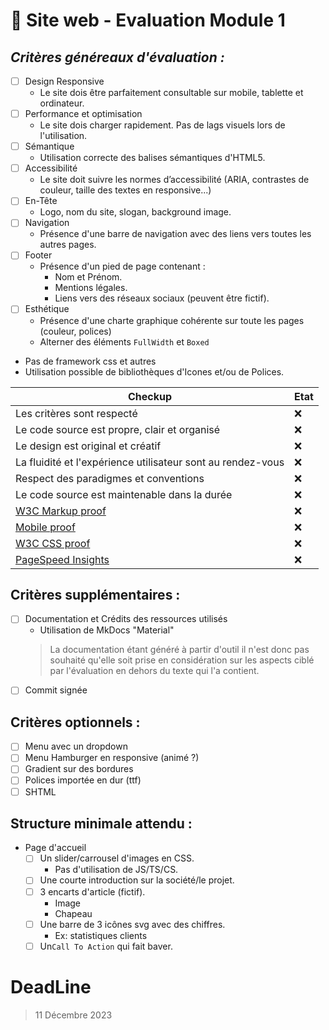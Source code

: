 
# 🍃 Site web - Evaluation Module 1
## _Critères généreaux d'évaluation :_

 - [ ] Design Responsive
	* Le site dois être parfaitement consultable sur mobile, tablette et ordinateur.
 - [ ] Performance et optimisation
	 * Le site dois charger rapidement. Pas de lags visuels lors de l'utilisation.
 - [ ] Sémantique
	 * Utilisation correcte des balises sémantiques d'HTML5.
 - [ ] Accessibilité
	 * Le site doit suivre les normes d’accessibilité (ARIA, contrastes de couleur, taille des textes en responsive...)
 - [ ] En-Tête
	 * Logo, nom du site, slogan, background image.
 - [ ] Navigation
	 * Présence d'une barre de navigation avec des liens vers toutes les autres pages.
 - [ ] Footer
	 * Présence d'un pied de page contenant :
		 * Nom et Prénom.
		 * Mentions légales.
		 * Liens vers des réseaux sociaux (peuvent être fictif).
 - [ ] Esthétique
	 * Présence d'une charte graphique cohérente sur toute les pages (couleur, polices)
	 * Alterner des éléments `FullWidth` et `Boxed`

 - Pas de framework css et autres
 - Utilisation possible de bibliothèques d'Icones et/ou de Polices.

|Checkup| Etat |
|--|--|
| Les critères sont respecté | :x: |
| Le code source est propre, clair et organisé | :x: |
|Le design est original et créatif | :x: |
|La fluidité et l'expérience utilisateur sont au rendez-vous | :x: |
|Respect des paradigmes et conventions | :x: |
|Le code source est maintenable dans la durée | :x: |
|[W3C Markup proof](https://validator.w3.org/) | :x: |
|[Mobile proof](https://ready.mobi/) | :x: |
|[W3C CSS proof](https://jigsaw.w3.org/css-validator/) | :x: |
|[PageSpeed Insights](https://pagespeed.web.dev/) | :x: |


## Critères supplémentaires :

 - [ ] Documentation et Crédits des ressources utilisés
	 - Utilisation de MkDocs "Material"
	 > La documentation étant généré à partir d'outil il n'est donc pas souhaité qu'elle soit prise en considération sur les aspects ciblé par l'évaluation en dehors du texte qui l'a contient.
 - [ ] Commit signée

## Critères optionnels :

 - [ ] Menu avec un dropdown
 - [ ] Menu Hamburger en responsive (animé ?)
 - [ ] Gradient sur des bordures
 - [ ] Polices importée en dur (ttf)
 - [ ] SHTML

## Structure minimale attendu :

 - Page d'accueil
	 - [ ] Un slider/carrousel d'images en CSS.
		 - Pas d'utilisation de JS/TS/CS.
	 - [ ] Une courte introduction sur la société/le projet.
	 - [ ] 3 encarts d'article (fictif).
		 - Image
		 - Chapeau
	 - [ ] Une barre de 3 icônes svg avec des chiffres.
		 -  Ex: statistiques clients
	 - [ ] Un`Call To Action` qui fait baver.
# DeadLine

> 11 Décembre 2023


